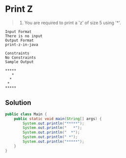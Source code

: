 # Print Z

> 1. You are required to print a 'z' of size 5 using '*'.

```text
Input Format
There is no input
Output Format
print-z-in-java

Constraints
No Constraints
Sample Output

*****
   *
  *
 *
*****
```

## Solution

```java
public class Main {
    public static void main(String[] args) {
        System.out.println("*****");
        System.out.println("   *");
        System.out.println("  *");
        System.out.println(" *");
        System.out.println("*****");
    }
}
```
